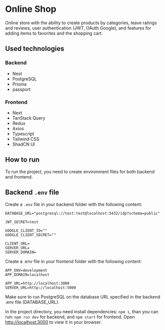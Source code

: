 # Online Shop

Online store with the ability to create products by categories, leave ratings and reviews, user authentication (JWT, OAuth Google), and features for adding items to favorites and the shopping cart.

## Used technologies
### Backend
- Nest
- PostgreSQL
- Prisma
- passport
### Frontend
- Next
- TanStack Query
- Redux
- Axios
- Typescript
- Tailwind CSS
- ShadCN UI

## How to run

To run the project, you need to create environment files for both backend and frontend.

## Backend `.env` file

Create a `.env` file in your backend folder with the following content:

```env
DATABASE_URL="postgresql://test:test@localhost:5432/idp?schema=public"

JWT_SECRET=test

GOOGLE_CLIENT_ID=""
GOOGLE_CLIENT_SECRET=""

CLIENT_URL=
SERVER_URL=
SERVER_DOMAIN=
```

Create a .env file in your frontend folder with the following content:

```env
APP_ENV=development
APP_DOMAIN=localhost

APP_URL=http://localhost:3000
SERVER_URL=http://localhost:5000
```
Make sure to run PostgreSQL on the database URL specified in the backend .env file (DATABASE_URL).

In the project directory, you need install dependencies: `npm i`, than you can run: `npm run dev` for backend, and `npm start` for frontend.
Open [http://localhost:3000](http://localhost:3000) to view it in your browser.
